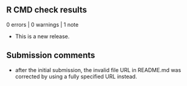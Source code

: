 ## R CMD check results

0 errors | 0 warnings | 1 note

* This is a new release.

## Submission comments
- after the initial submission, the invalid file URL in README.md was corrected by using a fully specified URL instead.